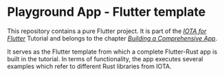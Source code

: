 # Playground App - Flutter template

This repository contains a pure Flutter project. It is part of the [_IOTA for Flutter_](https://iota-for-flutter.github.io/tutorial) Tutorial and belongs to the chapter [_Building a Comprehensive App_](https://iota-for-flutter.github.io/tutorial/building-a-comprehensive-app/whats-the-result.html).

It serves as the Flutter template from which a complete Flutter-Rust app is built in the tutorial. In terms of functionality, the app executes several examples which refer to different Rust libraries from IOTA.
